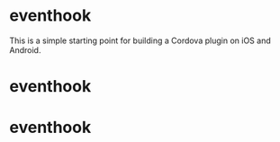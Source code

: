 eventhook
======

This is a simple starting point for building a Cordova plugin on iOS and Android.
# eventhook
# eventhook
